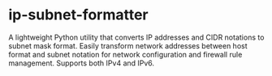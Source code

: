 # ip-subnet-formatter
A lightweight Python utility that converts IP addresses and CIDR notations to subnet mask format. Easily transform network addresses between host format and subnet notation for network configuration and firewall rule management. Supports both IPv4 and IPv6.
